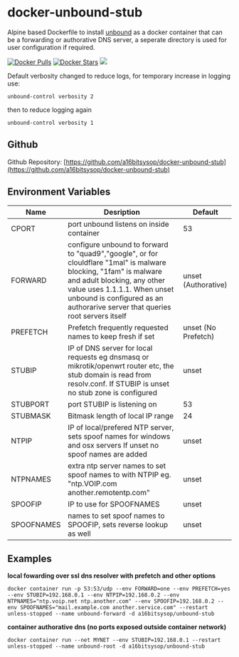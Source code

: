# docker-unbound-stub
Alpine based Dockerfile to install [unbound](https://www.nlnetlabs.nl/projects/unbound/about/) as a docker container that can be a forwarding or authorative DNS server, a seperate directory is used for user configuration if required.

[![Docker Pulls](https://img.shields.io/docker/pulls/a16bitsysop/unbound-stub.svg?style=flat-square)](https://hub.docker.com/r/a16bitsysop/unbound-stub/)
[![Docker Stars](https://img.shields.io/docker/stars/a16bitsysop/unbound-stub.svg?style=flat-square)](https://hub.docker.com/r/a16bitsysop/unbound-stub/)
[![](https://images.microbadger.com/badges/version/a16bitsysop/unbound-stub.svg)](https://microbadger.com/images/a16bitsysop/unbound-stub "Get your own version badge on microbadger.com")

Default verbosity changed to reduce logs, for temporary increase in logging use:

```
unbound-control verbosity 2

```
then  to reduce logging again 

```
unbound-control verbosity 1

```

## Github
Github Repository: [https://github.com/a16bitsysop/docker-unbound-stub](https://github.com/a16bitsysop/docker-unbound-stub)

## Environment Variables
| Name       | Desription                                                                                                      | Default             |
| ---------- | --------------------------------------------------------------------------------------------------------------- | ------------------- |
| CPORT      | port unbound listens on inside container                                                                        | 53                  |
| FORWARD    | configure unbound to forward to "quad9","google", or for clouldflare "1mal" is malware blocking, "1fam" is malware and adult blocking, any other value uses 1.1.1.1.  When unset  unbound is configured as an authorarive server that queries root servers itself | unset (Authorative) |
| PREFETCH   | Prefetch frequently requested names to keep fresh if set                                                        | unset (No Prefetch) |
| STUBIP     | IP of DNS server for local requests eg dnsmasq or mikrotik/openwrt router etc, the stub domain is read from resolv.conf. If STUBIP is unset no stub zone is configured | unset |
| STUBPORT   | port STUBIP is listening on                                                                                     | 53                  |
| STUBMASK   | Bitmask length of local IP range                                                                                | 24                  |
| NTPIP      | IP of local/prefered NTP server, sets spoof names for windows and osx servers If unset no spoof names are added | unset               |
| NTPNAMES   | extra ntp server names to set spoof names to with NTPIP eg. "ntp.VOIP.com another.remotentp.com"                | unset               |
| SPOOFIP    | IP to use for SPOOFNAMES                                                                                        | unset               |
| SPOOFNAMES | names to set spoof names to SPOOFIP, sets reverse lookup as well                                                | unset               |

## Examples
**local fowarding over ssl dns resolver with prefetch and other options**

```
docker container run -p 53:53/udp --env FORWARD=one --env PREFETCH=yes --env STUBIP=192.168.0.1 --env NTPIP=192.168.0.2 --env NTPNAMES="ntp.voip.net ntp.another.com" --env SPOOFIP=192.168.0.2 --env SPOOFNAMES="mail.example.com another.service.com" --restart unless-stopped --name unbound-forward -d a16bitsysop/unbound-stub
```

**container authorative dns (no ports exposed outside container network)**

```
docker container run --net MYNET --env STUBIP=192.168.0.1 --restart unless-stopped --name unbound-root -d a16bitsysop/unbound-stub
```
